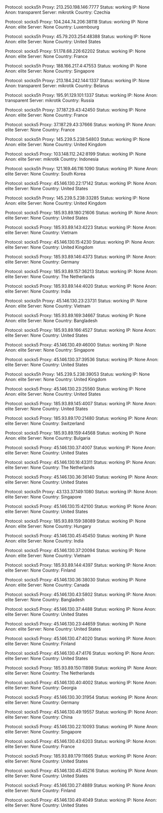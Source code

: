 Protocol: socks5h
Proxy: 213.250.198.146:7777
Status: working
IP: None
Anon: transparent
Server: mikrotik
Country: Czechia

Protocol: socks5
Proxy: 104.244.74.206:38118
Status: working
IP: None
Anon: elite
Server: None
Country: Luxembourg

Protocol: socks5h
Proxy: 45.79.203.254:48388
Status: working
IP: None
Anon: elite
Server: None
Country: United States

Protocol: socks5
Proxy: 51.178.68.226:62202
Status: working
IP: None
Anon: elite
Server: None
Country: France

Protocol: socks5h
Proxy: 188.166.217.4:47553
Status: working
IP: None
Anon: elite
Server: None
Country: Singapore

Protocol: socks5h
Proxy: 213.184.242.144:1337
Status: working
IP: None
Anon: transparent
Server: mikrotik
Country: Belarus

Protocol: socks5h
Proxy: 195.91.129.101:1337
Status: working
IP: None
Anon: transparent
Server: mikrotik
Country: Russia

Protocol: socks5h
Proxy: 37.187.29.43:42450
Status: working
IP: None
Anon: elite
Server: None
Country: France

Protocol: socks5
Proxy: 37.187.29.43:37666
Status: working
IP: None
Anon: elite
Server: None
Country: France

Protocol: socks5h
Proxy: 145.239.5.238:54803
Status: working
IP: None
Anon: elite
Server: None
Country: United Kingdom

Protocol: socks5
Proxy: 103.148.112.242:8199
Status: working
IP: None
Anon: elite
Server: mikrotik
Country: Indonesia

Protocol: socks5h
Proxy: 121.169.46.116:1090
Status: working
IP: None
Anon: elite
Server: None
Country: South Korea

Protocol: socks5
Proxy: 45.146.130.22:17142
Status: working
IP: None
Anon: elite
Server: None
Country: United States

Protocol: socks5h
Proxy: 145.239.5.238:33285
Status: working
IP: None
Anon: elite
Server: None
Country: United Kingdom

Protocol: socks5
Proxy: 185.93.89.180:21606
Status: working
IP: None
Anon: elite
Server: None
Country: United States

Protocol: socks5
Proxy: 185.93.89.143:4223
Status: working
IP: None
Anon: elite
Server: None
Country: Vietnam

Protocol: socks5
Proxy: 45.146.130.15:4230
Status: working
IP: None
Anon: elite
Server: None
Country: United Kingdom

Protocol: socks5
Proxy: 185.93.89.146:4373
Status: working
IP: None
Anon: elite
Server: None
Country: Germany

Protocol: socks5
Proxy: 185.93.89.157:36213
Status: working
IP: None
Anon: elite
Server: None
Country: The Netherlands

Protocol: socks5
Proxy: 185.93.89.144:4020
Status: working
IP: None
Anon: elite
Server: None
Country: India

Protocol: socks5h
Proxy: 45.146.130.23:23731
Status: working
IP: None
Anon: elite
Server: None
Country: Vietnam

Protocol: socks5
Proxy: 185.93.89.169:34667
Status: working
IP: None
Anon: elite
Server: None
Country: Bangladesh

Protocol: socks5
Proxy: 185.93.89.166:4527
Status: working
IP: None
Anon: elite
Server: None
Country: United States

Protocol: socks5
Proxy: 45.146.130.49:46000
Status: working
IP: None
Anon: elite
Server: None
Country: Singapore

Protocol: socks5
Proxy: 45.146.130.37:39536
Status: working
IP: None
Anon: elite
Server: None
Country: United States

Protocol: socks5h
Proxy: 145.239.5.238:39053
Status: working
IP: None
Anon: elite
Server: None
Country: United Kingdom

Protocol: socks5
Proxy: 45.146.130.23:25560
Status: working
IP: None
Anon: elite
Server: None
Country: United States

Protocol: socks5
Proxy: 185.93.89.145:4007
Status: working
IP: None
Anon: elite
Server: None
Country: United States

Protocol: socks5
Proxy: 185.93.89.170:21480
Status: working
IP: None
Anon: elite
Server: None
Country: Switzerland

Protocol: socks5
Proxy: 185.93.89.159:44568
Status: working
IP: None
Anon: elite
Server: None
Country: Bulgaria

Protocol: socks5
Proxy: 45.146.130.37:4007
Status: working
IP: None
Anon: elite
Server: None
Country: United States

Protocol: socks5
Proxy: 45.146.130.16:43311
Status: working
IP: None
Anon: elite
Server: None
Country: The Netherlands

Protocol: socks5
Proxy: 45.146.130.36:36140
Status: working
IP: None
Anon: elite
Server: None
Country: United States

Protocol: socks5h
Proxy: 43.133.37.149:1080
Status: working
IP: None
Anon: elite
Server: None
Country: Singapore

Protocol: socks5
Proxy: 45.146.130.15:42100
Status: working
IP: None
Anon: elite
Server: None
Country: United States

Protocol: socks5
Proxy: 185.93.89.159:38089
Status: working
IP: None
Anon: elite
Server: None
Country: Hungary

Protocol: socks5
Proxy: 45.146.130.45:45450
Status: working
IP: None
Anon: elite
Server: None
Country: India

Protocol: socks5
Proxy: 45.146.130.37:20094
Status: working
IP: None
Anon: elite
Server: None
Country: Vietnam

Protocol: socks5
Proxy: 185.93.89.144:4397
Status: working
IP: None
Anon: elite
Server: None
Country: Finland

Protocol: socks5
Proxy: 45.146.130.36:38030
Status: working
IP: None
Anon: elite
Server: None
Country: Canada

Protocol: socks5
Proxy: 45.146.130.43:5802
Status: working
IP: None
Anon: elite
Server: None
Country: Bangladesh

Protocol: socks5
Proxy: 45.146.130.37:4488
Status: working
IP: None
Anon: elite
Server: None
Country: United States

Protocol: socks5
Proxy: 45.146.130.23:44659
Status: working
IP: None
Anon: elite
Server: None
Country: United States

Protocol: socks5
Proxy: 45.146.130.47:4020
Status: working
IP: None
Anon: elite
Server: None
Country: Finland

Protocol: socks5
Proxy: 45.146.130.47:4176
Status: working
IP: None
Anon: elite
Server: None
Country: United States

Protocol: socks5
Proxy: 185.93.89.150:11898
Status: working
IP: None
Anon: elite
Server: None
Country: The Netherlands

Protocol: socks5
Proxy: 45.146.130.40:4002
Status: working
IP: None
Anon: elite
Server: None
Country: Georgia

Protocol: socks5
Proxy: 45.146.130.30:31954
Status: working
IP: None
Anon: elite
Server: None
Country: Germany

Protocol: socks5
Proxy: 45.146.130.49:19557
Status: working
IP: None
Anon: elite
Server: None
Country: China

Protocol: socks5
Proxy: 45.146.130.22:10093
Status: working
IP: None
Anon: elite
Server: None
Country: Singapore

Protocol: socks5
Proxy: 45.146.130.43:6203
Status: working
IP: None
Anon: elite
Server: None
Country: France

Protocol: socks5
Proxy: 185.93.89.179:11665
Status: working
IP: None
Anon: elite
Server: None
Country: United States

Protocol: socks5
Proxy: 45.146.130.45:45216
Status: working
IP: None
Anon: elite
Server: None
Country: United States

Protocol: socks5
Proxy: 45.146.130.27:4889
Status: working
IP: None
Anon: elite
Server: None
Country: Finland

Protocol: socks5
Proxy: 45.146.130.49:4049
Status: working
IP: None
Anon: elite
Server: None
Country: United States

